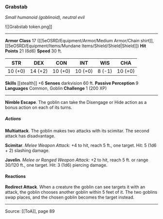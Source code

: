 ### Grabstab
_Small humanoid (goblinoid), neutral evil_

![[Grabstab token.png]]


---

**Armor Class** 17 ([[5eOSRD/Equipment/Armor/Medium Armor/Chain shirt]], [[5eOSRD/Equipment/Items/Mundane Items/Shield/Shield|Shield]])
**Hit Points** 21 (6d6)
**Speed** 30 ft.

| STR     | DEX     | CON     | INT     | WIS     | CHA     |
|---------|---------|---------|---------|---------|---------|
| 10 (+0) | 14 (+2) | 10 (+0) | 10 (+0) | 8 (-1) | 10 (+0) |

**Skills** [[stealth]] +6
**Senses** darkvision 60 ft.
**Passive Perception** 9
**Languages** Common, Goblin
**Challenge** 1 (200 XP)

---

**Nimble Escape**. The goblin can take the Disengage or Hide action as a bonus action on each of its turns.

##### Actions
**Multiattack**. The goblin makes two attacks with its scimitar. The second attack has disadvantage.

**Scimitar**. _Melee Weapon Attack:_ +4 to hit, reach 5 ft., one target. Hit: 5 (1d6 + 2) slashing damage.

**Javelin**. _Melee or Ranged Weapon Attack:_ +2 to hit, reach 5 ft. or range 30/120 ft., one target. Hit: 3 (1d6) piercing damage.

#### Reactions
**Redirect Attack**. When a creature the goblin can see targets it with an attack, the goblin chooses another goblin within 5 feet of it. The two goblins swap places, and the chosen goblin becomes the target instead.


---

Source: [[ToA]], page 89